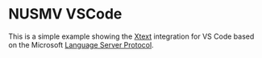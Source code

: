 # NUSMV VSCode 

This is a simple example showing the [Xtext](https://www.eclipse.org/Xtext/) integration for VS Code based on the Microsoft [Language Server Protocol](https://github.com/Microsoft/language-server-protocol).

